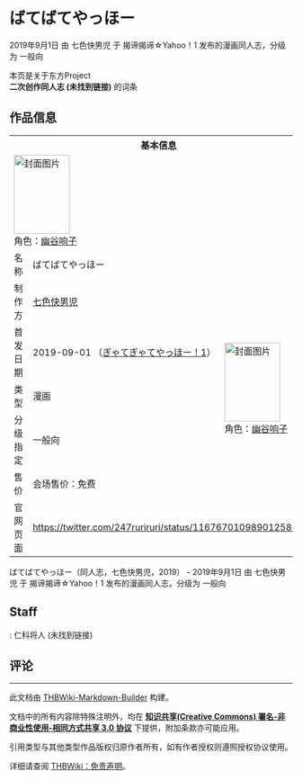 # ばてばてやっほー

<!-- source html: G:\repos\THBWiki-Markdown-Builder\THBWikiMarkdown\Temp\main\9\9c\ns0%3A%E3%81%B0%E3%81%A6%E3%81%B0%E3%81%A6%E3%82%84%E3%81%A3%E3%81%BB%E3%83%BC.html -->

2019年9月1日 由 七色快男児 于 揭谛揭谛☆Yahoo！1 发布的漫画同人志，分级为 一般向

本页是关于东方Project  
 **二次创作同人志 (未找到链接)** 的词条

## 作品信息

<table><tbody><tr><th colspan="3">基本信息</th></tr><tr><td class="cover-artwork-mobile" colspan="2"><a href="./文件-ばてばてやっほー封面.png.md" class="image" title="封面图片"><img alt="封面图片" src="https://upload.thwiki.cc/thumb/0/04/%E3%81%B0%E3%81%A6%E3%81%B0%E3%81%A6%E3%82%84%E3%81%A3%E3%81%BB%E3%83%BC%E5%B0%81%E9%9D%A2.png/99px-%E3%81%B0%E3%81%A6%E3%81%B0%E3%81%A6%E3%82%84%E3%81%A3%E3%81%BB%E3%83%BC%E5%B0%81%E9%9D%A2.png" decoding="async" loading="lazy" width="99" height="140" srcset="https://upload.thwiki.cc/thumb/0/04/%E3%81%B0%E3%81%A6%E3%81%B0%E3%81%A6%E3%82%84%E3%81%A3%E3%81%BB%E3%83%BC%E5%B0%81%E9%9D%A2.png/149px-%E3%81%B0%E3%81%A6%E3%81%B0%E3%81%A6%E3%82%84%E3%81%A3%E3%81%BB%E3%83%BC%E5%B0%81%E9%9D%A2.png 1.5x, https://upload.thwiki.cc/thumb/0/04/%E3%81%B0%E3%81%A6%E3%81%B0%E3%81%A6%E3%82%84%E3%81%A3%E3%81%BB%E3%83%BC%E5%B0%81%E9%9D%A2.png/198px-%E3%81%B0%E3%81%A6%E3%81%B0%E3%81%A6%E3%82%84%E3%81%A3%E3%81%BB%E3%83%BC%E5%B0%81%E9%9D%A2.png 2x" data-file-width="2508" data-file-height="3541"></a><div class="cover-char">角色：<a href="./幽谷响子.md" title="幽谷响子">幽谷响子</a></div></td>
</tr><tr><td class="label">名称</td><td colspan="2"> ばてばてやっほー </td></tr><tr><td class="label">制作方</td><td><a href="./七色快男児.md" title="七色快男児">七色快男児</a></td><td class="cover-artwork" rowspan="5" style="min-width:140px;"><a href="./文件-ばてばてやっほー封面.png.md" class="image" title="封面图片"><img alt="封面图片" src="https://upload.thwiki.cc/thumb/0/04/%E3%81%B0%E3%81%A6%E3%81%B0%E3%81%A6%E3%82%84%E3%81%A3%E3%81%BB%E3%83%BC%E5%B0%81%E9%9D%A2.png/99px-%E3%81%B0%E3%81%A6%E3%81%B0%E3%81%A6%E3%82%84%E3%81%A3%E3%81%BB%E3%83%BC%E5%B0%81%E9%9D%A2.png" decoding="async" loading="lazy" width="99" height="140" srcset="https://upload.thwiki.cc/thumb/0/04/%E3%81%B0%E3%81%A6%E3%81%B0%E3%81%A6%E3%82%84%E3%81%A3%E3%81%BB%E3%83%BC%E5%B0%81%E9%9D%A2.png/149px-%E3%81%B0%E3%81%A6%E3%81%B0%E3%81%A6%E3%82%84%E3%81%A3%E3%81%BB%E3%83%BC%E5%B0%81%E9%9D%A2.png 1.5x, https://upload.thwiki.cc/thumb/0/04/%E3%81%B0%E3%81%A6%E3%81%B0%E3%81%A6%E3%82%84%E3%81%A3%E3%81%BB%E3%83%BC%E5%B0%81%E9%9D%A2.png/198px-%E3%81%B0%E3%81%A6%E3%81%B0%E3%81%A6%E3%82%84%E3%81%A3%E3%81%BB%E3%83%BC%E5%B0%81%E9%9D%A2.png 2x" data-file-width="2508" data-file-height="3541"></a><div class="cover-char">角色：<a href="./幽谷响子.md" title="幽谷响子">幽谷响子</a></div></td>
</tr><tr><td class="label">首发日期</td><td>2019-09-01&#160;（<a href="/展会作品列表?e=%E6%8F%AD%E8%B0%9B%E6%8F%AD%E8%B0%9B%E2%98%86Yahoo%EF%BC%81%231">ぎゃてぎゃてやっほー！1</a>）</td></tr><tr><td class="label">类型</td><td>漫画</td></tr><tr><td class="label">分级指定</td><td>一般向</td></tr><tr><td class="label">售价</td><td>会场售价：免费</td></tr>
<tr><td class="label">官网页面</td><td colspan="2"><a rel="nofollow" class="external free" href="https://twitter.com/247ruriruri/status/1167670109890125828">https://twitter.com/247ruriruri/status/1167670109890125828</a></td></tr></tbody></table>

ばてばてやっほー（同人志，七色快男児，2019） - 2019年9月1日 由 七色快男児 于 揭谛揭谛☆Yahoo！1 发布的漫画同人志，分级为 一般向

## Staff
: 仁科将人 (未找到链接)


## 评论




---

此文档由 [THBWiki-Markdown-Builder](https://github.com/Delsin-Yu/THBWiki-Markdown-Builder) 构建。

文档中的所有内容除特殊注明外，均在 [**知识共享(Creative Commons) 署名-非商业性使用-相同方式共享 3.0 协议**](https://creativecommons.org/licenses/by-sa/3.0/deed.zh-hans) 下提供，附加条款亦可能应用。

引用类型与其他类型作品版权归原作者所有，如有作者授权则遵照授权协议使用。

详细请查阅 [THBWiki：免责声明](https://thbwiki.cc/THBWiki:%E5%85%8D%E8%B4%A3%E5%A3%B0%E6%98%8E)。

